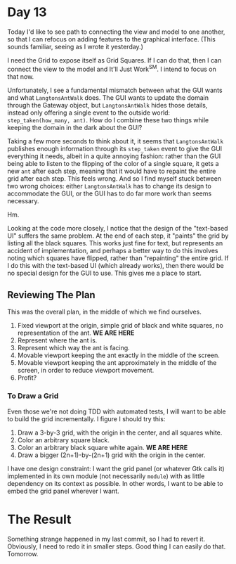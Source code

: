 # Day 13

Today I'd like to see path to connecting the view and model to one another, so that I can refocus on adding features to the graphical interface. (This sounds familiar, seeing as I wrote it yesterday.)

I need the Grid to expose itself as Grid Squares. If I can do that, then I can connect the view to the model and It'll Just Work<sup>SM</sup>. I intend to focus on that now.

Unfortunately, I see a fundamental mismatch between what the GUI wants and what `LangtonsAntWalk` does. The GUI wants to update the domain through the Gateway object, but `LangtonsAntWalk` hides those details, instead only offering a single event to the outside world: `step_taken(how_many, ant)`. How do I combine these two things while keeping the domain in the dark about the GUI?

Taking a few more seconds to think about it, it seems that `LangtonsAntWalk` publishes enough information through its `step_taken` event to give the GUI everything it needs, albeit in a quite annoying fashion: rather than the GUI being able to listen to the flipping of the color of a single square, it gets a new `ant` after each step, meaning that it would have to repaint the entire grid after each step. This feels wrong. And so I find myself stuck between two wrong choices: either `LangtonsAntWalk` has to change its design to accommodate the GUI, or the GUI has to do far more work than seems necessary.

Hm.

Looking at the code more closely, I notice that the design of the "text-based UI" suffers the same problem. At the end of each step, it "paints" the grid by listing all the black squares. This works just fine for text, but represents an accident of implementation, and perhaps a better way to do this involves noting which squares have flipped, rather than "repainting" the entire grid. If I do this with the text-based UI (which already works), then there would be no special design for the GUI to use. This gives me a place to start.

## Reviewing The Plan

This was the overall plan, in the middle of which we find ourselves.

1. Fixed viewport at the origin, simple grid of black and white squares, no representation of the ant. **WE ARE HERE**
1. Represent where the ant is.
1. Represent which way the ant is facing.
1. Movable viewport keeping the ant exactly in the middle of the screen.
1. Movable viewport keeping the ant approximately in the middle of the screen, in order to reduce viewport movement.
1. Profit?

### To Draw a Grid

Even those we're not doing TDD with automated tests, I will want to be able to build the grid incrementally. I figure I should try this:

1. Draw a 3-by-3 grid, with the origin in the center, and all squares white.
1. Color an arbitrary square black.
1. Color an arbitrary black square white again. **WE ARE HERE**
1. Draw a bigger (2n+1)-by-(2n+1) grid with the origin in the center.

I have one design constraint: I want the grid panel (or whatever Gtk calls it) implemented in its own module (not necessarily `module`) with as little dependency on its context as possible. In other words, I want to be able to embed the grid panel wherever I want.

# The Result

Something strange happened in my last commit, so I had to revert it. Obviously, I need to redo it in smaller steps. Good thing I can easily do that. Tomorrow.
